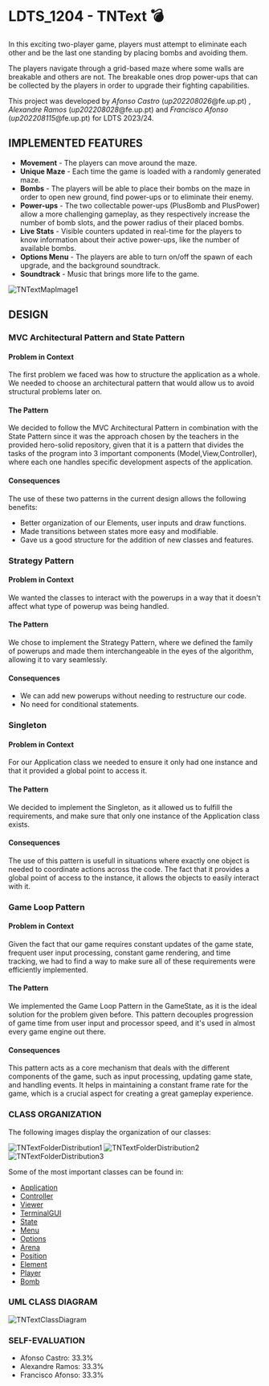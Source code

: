 # LDTS_1204 - TNText 💣

  In this exciting two-player game, players must attempt to eliminate each other and be the last one standing by placing bombs and avoiding them.
  
  The players navigate through a grid-based maze where some walls are breakable and others are not. The breakable ones drop power-ups that can be collected by the players in order to upgrade their fighting capabilities.
  
  This project was developed by *Afonso Castro* (*up202208026*@fe.up.pt) , *Alexandre Ramos* (*up202208028*@fe.up.pt) and *Francisco Afonso* (*up202208115*@fe.up.pt) for LDTS 2023/24.

## IMPLEMENTED FEATURES

- **Movement** - The players can move around the maze.
- **Unique Maze** - Each time the game is loaded with a randomly generated maze.
- **Bombs** - The players will be able to place their bombs on the maze in order to open new ground, find power-ups or to eliminate their enemy.
- **Power-ups** - The two collectable power-ups (PlusBomb and PlusPower) allow a more challenging gameplay, as they respectively increase the number of bomb slots, and the power radius of their placed bombs.
- **Live Stats** - Visible counters updated in real-time for the players to know information about their active power-ups, like the number of available bombs.
- **Options Menu** - The players are able to turn on/off the spawn of each upgrade, and the background soundtrack.
- **Soundtrack** - Music that brings more life to the game.



![TNTextMapImage1](../docs/images/TNTextMapImage1.png)

## DESIGN

### MVC Architectural Pattern and State Pattern

#### Problem in Context

The first problem we faced was how to structure the application as a whole. We needed to choose an architectural pattern that would allow us to avoid structural problems later on.

#### The Pattern

We decided to follow the MVC Architectural Pattern in combination with the State Pattern since it was the approach chosen by the teachers in the provided hero-solid repository, given that it is a pattern that divides the tasks of the program into 3 important components (Model,View,Controller), where each one handles specific development aspects of the application.

#### Consequences

The use of these two patterns in the current design allows the following benefits:
- Better organization of our Elements, user inputs and draw functions.
- Made transitions between states more easy and modifiable.
- Gave us a good structure for the addition of new classes and features.

### Strategy Pattern

#### Problem in Context

We wanted the classes to interact with the powerups in a way that it doesn't affect what type of powerup was being handled.

#### The Pattern

We chose to implement the Strategy Pattern, where we defined the family of powerups and made them interchangeable in the eyes of the algorithm, allowing it to vary seamlessly.

#### Consequences

- We can add new powerups without needing to restructure our code.
- No need for conditional statements.

### Singleton

#### Problem in Context

For our Application class we needed to ensure it only had one instance and that it provided a global point to access it.

#### The Pattern

We decided to implement the Singleton, as it allowed us to fulfill the requirements, and make sure that only one instance of the Application class exists.

#### Consequences

The use of this pattern is usefull in situations where exactly one object is needed to coordinate actions across the code.
The fact that it provides a global point of access to the instance, it allows the objects to easily interact with it.


### Game Loop Pattern 

#### Problem in Context

Given the fact that our game requires constant updates of the game state, frequent user input processing, constant game rendering, and time tracking, we had to find a way to make sure all of these requirements were efficiently implemented.

#### The Pattern

We implemented the Game Loop Pattern in the GameState, as it is the ideal solution for the problem given before.
This pattern decouples progression of game time from user input and processor speed, and it's used in almost every game engine out there.

#### Consequences

This pattern acts as a core mechanism that deals with the different components of the game, such as input processing, updating game state, and handling events.
It helps in maintaining a constant frame rate for the game, which is a crucial aspect for creating a great gameplay experience.



### CLASS ORGANIZATION

The following images display the organization of our classes:

![TNTextFolderDistribution1](../docs/images/TNTextFolderDistribution1.png)
![TNTextFolderDistribution2](../docs/images/TNTextFolderDistribution2.png)
![TNTextFolderDistribution3](../docs/images/TNTextFolderDistribution3.png)

Some of the most important classes can be found in:

- [Application](../src/main/java/com/progr/amador/TNText/Application.java)
- [Controller](../src/main/java/com/progr/amador/TNText/Controller/Controller.java)
- [Viewer](../src/main/java/com/progr/amador/TNText/Viewer/Viewer.java)
- [TerminalGUI](../src/main/java/com/progr/amador/TNText/TerminalGUI.java)
- [State](../src/main/java/com/progr/amador/TNText/State/State.java)
- [Menu](../src/main/java/com/progr/amador/TNText/Model/Menu.java)
- [Options](../src/main/java/com/progr/amador/TNText/Model/Options.java)
- [Arena](../src/main/java/com/progr/amador/TNText/Model/Arena.java)
- [Position](../src/main/java/com/progr/amador/TNText/Model/Position.java)
- [Element](../src/main/java/com/progr/amador/TNText/Model/Elements/Element.java)
- [Player](../src/main/java/com/progr/amador/TNText/Model/Elements/Player.java)
- [Bomb](../src/main/java/com/progr/amador/TNText/Model/Elements/Bomb.java)

### UML CLASS DIAGRAM

![TNTextClassDiagram](../docs/images/TNTextFinalUML.png)

### SELF-EVALUATION

- Afonso Castro: 33.3%
- Alexandre Ramos: 33.3%
- Francisco Afonso: 33.3%